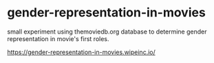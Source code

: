# gender-representation-in-movies

small experiment using themoviedb.org database to determine gender representation in movie's first roles.

https://gender-representation-in-movies.wipeinc.io/
